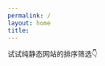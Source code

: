 ```yaml
---
permalink: /
layout: home
title: 
---
```


<style>
.home-content {
    color: #828282;
    border-left: 4px solid #e8e8e8;
    padding-left: 15px;
}
</style>

试试纯静态网站的排序筛选👇
